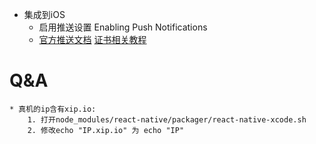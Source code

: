 * 集成到iOS
    * 启用推送设置 Enabling Push Notifications
    * [官方推送文档](https://developer.apple.com/library/content/documentation/IDEs/Conceptual/AppDistributionGuide/AddingCapabilities/AddingCapabilities.html#//apple_ref/doc/uid/TP40012582-CH26-SW6)
    [证书相关教程](http://dev.umeng.com/push/ios/license-configuration-guide)

# Q&A
    * 真机的ip含有xip.io: 
        1. 打开node_modules/react-native/packager/react-native-xcode.sh
        2. 修改echo "IP.xip.io" 为 echo "IP"